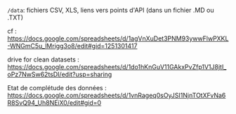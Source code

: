 `/data`: fichiers CSV, XLS, liens vers points d'API (dans un fichier .MD ou .TXT)

cf : https://docs.google.com/spreadsheets/d/1agVnXuDet3PNM93ywwFlwPXKL-WNGmC5u_lMrigg3o8/edit#gid=1251301417


drive for clean datasets : https://docs.google.com/spreadsheets/d/1do1hKnGuV11GAkxPvZfp1V1J8jtI_oPz7NwSw62tsDI/edit?usp=sharing

Etat de complétude des données : https://docs.google.com/spreadsheets/d/1vnRageq0sOyJSI1NjnTOtXFvNa6R8SvQ94_Uh8NEiX0/edit#gid=0
